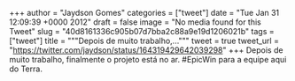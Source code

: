 
+++
author = "Jaydson Gomes"
categories = ["tweet"]
date = "Tue Jan 31 12:09:39 +0000 2012"
draft = false
image = "No media found for this Tweet"
slug = "40d8161336c905b07d7bba2c88a9e19d1206021b"
tags = ["tweet"]
title = """Depois de muito trabalho,..."""
tweet = true
tweet_url = "https://twitter.com/jaydson/status/164319429642039298"
+++
Depois de muito trabalho, finalmente o projeto está no ar. #EpicWin para a equipe aqui do Terra.
